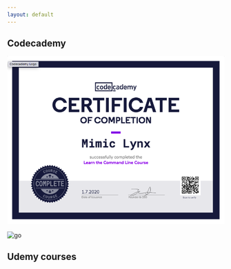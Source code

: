 ```yaml
---
layout: default
---
```


## Codecademy 

![bash](assets/img/Codecademy-bash.png)

![go]()

## Udemy courses
